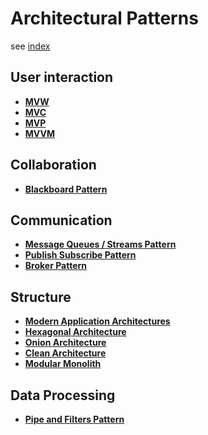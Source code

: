# Architectural Patterns

see [index](./index.md)

## User interaction

* **[MVW](./mvw.md)**
* **[MVC](./mvc.md)**
* **[MVP](./mvp.md)**
* **[MVVM](./mvvm.md)**

## Collaboration

* **[Blackboard Pattern](./blackboard.md)**

## Communication

* **[Message Queues / Streams Pattern](./message-queue.md)**
* **[Publish Subscribe Pattern](./publish-subscribe.md)**
* **[Broker Pattern](./broker.md)**

## Structure

* **[Modern Application Architectures](./modern-application-architectures.md)**
* **[Hexagonal Architecture](./hexagonal.md)**
* **[Onion Architecture](./onion.md)**
* **[Clean Architecture](./clean.md)**
* **[Modular Monolith](./modular-monolith.md)**

## Data Processing

* **[Pipe and Filters Pattern](./pipe-filters.md)**